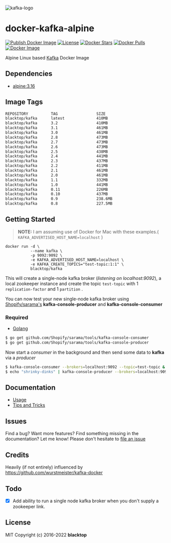 ![kafka-logo](https://raw.githubusercontent.com/blacktop/docker-kafka-alpine/master/docs/kafka-logo.png)

# docker-kafka-alpine

[![Publish Docker Image](https://github.com/blacktop/docker-kafka-alpine/actions/workflows/docker-image.yml/badge.svg)](https://github.com/blacktop/docker-kafka-alpine/actions/workflows/docker-image.yml) [![License](http://img.shields.io/:license-mit-blue.svg)](http://doge.mit-license.org) [![Docker Stars](https://img.shields.io/docker/stars/blacktop/kafka.svg)](https://hub.docker.com/r/blacktop/kafka/) [![Docker Pulls](https://img.shields.io/docker/pulls/blacktop/kafka.svg)](https://hub.docker.com/r/blacktop/kafka/) [![Docker Image](https://img.shields.io/badge/docker%20image-410MB-blue.svg)](https://hub.docker.com/r/blacktop/kafka/)

Alpine Linux based [Kafka](http://kafka.apache.org/downloads.html) Docker Image

## Dependencies

* [alpine:3.16](https://hub.docker.com/_/alpine/)

## Image Tags

``` bash
REPOSITORY          TAG                 SIZE
blacktop/kafka      latest              410MB
blacktop/kafka      3.2                 410MB
blacktop/kafka      3.1                 461MB
blacktop/kafka      3.0                 461MB
blacktop/kafka      2.8                 473MB
blacktop/kafka      2.7                 473MB
blacktop/kafka      2.6                 473MB
blacktop/kafka      2.5                 438MB
blacktop/kafka      2.4                 441MB
blacktop/kafka      2.3                 437MB
blacktop/kafka      2.2                 411MB
blacktop/kafka      2.1                 461MB
blacktop/kafka      2.0                 461MB
blacktop/kafka      1.1                 332MB
blacktop/kafka      1.0                 441MB
blacktop/kafka      0.11                226MB
blacktop/kafka      0.10                437MB
blacktop/kafka      0.9                 238.6MB
blacktop/kafka      0.8                 227.5MB
```

## Getting Started

> **NOTE:** I am assuming use of Docker for Mac with these examples.( `KAFKA_ADVERTISED_HOST_NAME=localhost` )

```
docker run -d \
           --name kafka \
           -p 9092:9092 \
           -e KAFKA_ADVERTISED_HOST_NAME=localhost \
           -e KAFKA_CREATE_TOPICS="test-topic:1:1" \
           blacktop/kafka
```

This will create a single-node kafka broker (_listening on localhost:9092_), a local zookeeper instance and create the topic `test-topic` with 1 `replication-factor` and 1 `partition` .

You can now test your new single-node kafka broker using [Shopify/sarama's](https://github.com/Shopify/sarama) **kafka-console-producer** and **kafka-console-consumer**

### Required

* [Golang](https://golang.org/doc/install)

``` bash
$ go get github.com/Shopify/sarama/tools/kafka-console-consumer
$ go get github.com/Shopify/sarama/tools/kafka-console-producer
```

Now start a _consumer_ in the background and then send some data to **kafka** via a _producer_

``` bash
$ kafka-console-consumer --brokers=localhost:9092 --topic=test-topic &
$ echo "shrinky-dinks" | kafka-console-producer --brokers=localhost:9092 --topic=test-topic
```

## Documentation

* [Usage](https://github.com/blacktop/docker-kafka-alpine/blob/master/docs/usage.md)
* [Tips and Tricks](https://github.com/blacktop/docker-kafka-alpine/blob/master/docs/tips.md)

## Issues

Find a bug? Want more features? Find something missing in the documentation? Let me know! Please don't hesitate to [file an issue](https://github.com/blacktop/docker-kafka-alpine/issues/new)

## Credits

Heavily (if not entirely) influenced by <https://github.com/wurstmeister/kafka-docker>

## Todo

* [x] Add ability to run a single node kafka broker when you don't supply a zookeeper link.

## License

MIT Copyright (c) 2016-2022 **blacktop**

